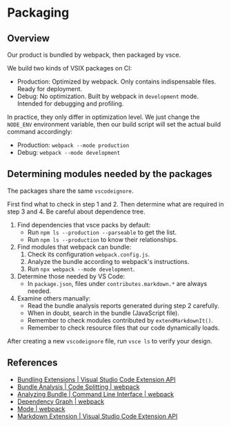# Packaging

## Overview

Our product is bundled by webpack, then packaged by vsce.

We build two kinds of VSIX packages on CI:

* Production: Optimized by webpack. Only contains indispensable files. Ready for deployment.
* Debug: No optimization. Built by webpack in `development` mode. Intended for debugging and profiling.

In practice, they only differ in optimization level. We just change the `NODE_ENV` environment variable, then our build script will set the actual build command accordingly:

* Production: `webpack --mode production`
* Debug: `webpack --mode development`

## Determining modules needed by the packages

The packages share the same `vscodeignore`.

First find what to check in step 1 and 2. Then determine what are required in step 3 and 4. Be careful about dependence tree.

1. Find dependencies that vsce packs by default:
   * Run `npm ls --production --parseable` to get the list.
   * Run `npm ls --production` to know their relationships.
2. Find modules that webpack can bundle:
   1. Check its configuration `webpack.config.js`.
   2. Analyze the bundle according to webpack's instructions.
   3. Run `npx webpack --mode development`.
3. Determine those needed by VS Code:
   * In `package.json`, files under `contributes.markdown.*` are always needed.
4. Examine others manually:
   * Read the bundle analysis reports generated during step 2 carefully.
   * When in doubt, search in the bundle (JavaScript file).
   * Remember to check modules contributed by `extendMarkdownIt()`.
   * Remember to check resource files that our code dynamically loads.

After creating a new `vscodeignore` file, run `vsce ls` to verify your design.

## References

* [Bundling Extensions | Visual Studio Code Extension API](<https://code.visualstudio.com/api/working-with-extensions/bundling-extension>)
* [Bundle Analysis | Code Splitting | webpack](https://webpack.js.org/guides/code-splitting/#bundle-analysis)
* [Analyzing Bundle | Command Line Interface | webpack](https://webpack.js.org/api/cli/#analyzing-bundle)
* [Dependency Graph | webpack](<https://webpack.js.org/concepts/dependency-graph/>)
* [Mode | webpack](https://webpack.js.org/configuration/mode/)
* [Markdown Extension | Visual Studio Code Extension API](https://code.visualstudio.com/api/extension-guides/markdown-extension)
